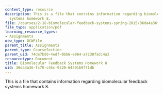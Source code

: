 ```yaml
---
content_type: resource
description: This is a file that contains information regarding biomolecular feedback
  systems homework 8.
file: /courses/2-18-biomolecular-feedback-systems-spring-2015/36da4a36fc70c46c952064591b9f71db_MIT2_18S15_Homework_8.pdf
file_type: application/pdf
learning_resource_types:
- Assignments
ocw_type: OCWFile
parent_title: Assignments
parent_type: CourseSection
parent_uid: 74de7b80-4edf-0bb6-e964-a7238fadc4a3
resourcetype: Document
title: Biomolecular Feedback Systems Homework 8
uid: 36da4a36-fc70-c46c-9520-64591b9f71db
---
```

This is a file that contains information regarding biomolecular feedback systems homework 8.

